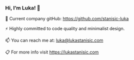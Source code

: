 ### Hi, I’m Luka! 👋

<!--
📣
I am a full stack engineer working in a distributed team for a large international company and a lead engineer helping launch a Swiss startup.

🔨
My specialties are **Angular**, **NgRx**, **.NET Core**, and **SQL Server**

🌱
... but have recently started getting interested in **Node.js** and **React** as well!


-->


📣
Current company gitHub: https://github.com/stanisic-luka

⚡
Highly committed to code quality and minimalist design.

📫
You can reach me at: luka@lukastanisic.com

📋
For more info visit https://lukastanisic.com


<!--
**luka-stanisic/luka-stanisic** is a ✨ _special_ ✨ repository because its `README.md` (this file) appears on your GitHub profile.

Here are some ideas to get you started:

- 🔭 I’m currently working on ...
- 🌱 I’m currently learning ...
- 👯 I’m looking to collaborate on ...
- 🤔 I’m looking for help with ...
- 💬 Ask me about ...
- 📫 How to reach me: ...
- 😄 Pronouns: ...
- ⚡ Fun fact: ...
-->
